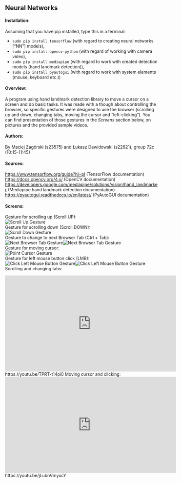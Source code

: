 ## Neural Networks

#### Installation:

Assuming that you have pip installed, type this in a terminal:  
* ```sudo pip install tensorflow``` (with regard to creating neural networks [“NN”] models),  
* ```sudo pip install opencv-python``` (with regard of working with camera video),  
* ```sudo pip install mediapipe``` (with regard to work with created detection models (hand landmark detection)),  
* ```sudo pip install pyautogui``` (with regard to work with system elements (mouse, keyboard etc.)) 


#### Overview:

A program using hand landmark detection library to move a cursor on a screen and do basic tasks. It was made with a
though about controlling the browser, so specific gestures were designed to use the browser (scrolling up and down,
changing tabs, moving the cursor and “left-clicking”). You can find presentation of those gestures in the _Screens_
section below, on pictures and the provided sample videos.

#### Authors:

By Maciej Zagórski (s23575) and Łukasz Dawidowski (s22621), group 72c (10:15-11:45)

#### Sources:

https://www.tensorflow.org/guide?hl=pl (TensorFlow documentation)
https://docs.opencv.org/4.x/ (OpenCV documentation)
https://developers.google.com/mediapipe/solutions/vision/hand_landmarker (Mediapipe hand landmark detection 
documentation)
https://pyautogui.readthedocs.io/en/latest/ (PyAutoGUI documentation)

#### Screens:

Gesture for scrolling up (Scroll UP):  
![Scroll Up Gesture](ScrollUp.png)  
Gesture for scrolling down (Scroll DOWN):  
![Scroll Down Gesture](ScrollDown.png)  
Gesture to change to next Browser Tab (Ctrl + Tab):  
![Next Browser Tab Gesture](NextBrowserTab_1.png)![Next Browser Tab Gesture](NextBrowserTab_2.png)  
Gesture for moving cursor:  
![Point Cursor Gesture](PointCursor.png)  
Gesture for left mouse button click (LMB):  
![Click Left Mouse Button Gesture](LMBClick_1.png)![Click Left Mouse Button Gesture](LMBClick_2.png)  
Scrolling and changing tabs:  
<iframe width="560" height="315" src="https://www.youtube.com/embed/TPRT-t14pi0?si=vQVcopcKuc0a65Mi" title="YouTube video player" frameborder="0" allow="accelerometer; autoplay; clipboard-write; encrypted-media; gyroscope; picture-in-picture; web-share" allowfullscreen></iframe>  
https://youtu.be/TPRT-t14pi0  
Moving cursor and clicking:  
<iframe width="560" height="315" src="https://www.youtube.com/embed/jLubnVmyucY?si=FF0GsOc5NASq5usy" title="YouTube video player" frameborder="0" allow="accelerometer; autoplay; clipboard-write; encrypted-media; gyroscope; picture-in-picture; web-share" allowfullscreen></iframe>  
https://youtu.be/jLubnVmyucY